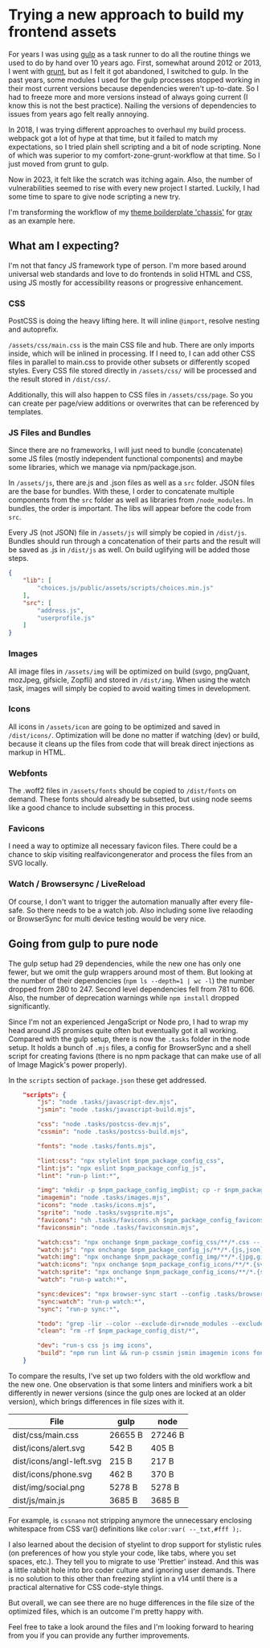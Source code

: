 # Trying a new approach to build my frontend assets

For years I was using [gulp](https://gulpjs.com/) as a task runner to do all the routine things we used to do by hand over 10 years ago. First, somewhat around 2012 or 2013, I went with [grunt](https://gruntjs.com/), but as I felt it got abandoned, I switched to gulp. In the past years, some modules I used for the gulp processes stopped working in their most current versions because dependencies weren't up-to-date. So I had to freeze more and more versions instead of always going current (I know this is not the best practice). Nailing the versions of dependencies to issues from years ago felt really annoying.

In 2018, I was trying different approaches to overhaul my build process. webpack got a lot of hype at that time, but it failed to match my expectations, so I tried plain shell scripting and a bit of node scripting. None of which was superior to my comfort-zone-grunt-workflow at that time. So I just moved from grunt to gulp.

Now in 2023, it felt like the scratch was itching again. Also, the number of vulnerabilities seemed to rise with every new project I started. Luckily, I had some time to spare to give node scripting a new try.

I'm transforming the workflow of my [theme boilderplate 'chassis'](https://github.com/bitstarr/grav-theme-chassis) for [grav](getgrav.org/) as an example here.

## What am I expecting?

I'm not that fancy JS framework type of person. I'm more based around universal web standards and love to do frontends in solid HTML and CSS, using JS mostly for accessibility reasons or progressive enhancement.

### CSS 

PostCSS is doing the heavy lifting here. It will inline `@import`, resolve nesting and autoprefix.

`/assets/css/main.css` is the main CSS file and hub. There are only imports inside, which will be inlined in processing. If I need to, I can add other CSS files in parallel to main.css to provide other subsets or differently scoped styles. Every CSS file stored directly in `/assets/css/` will be processed and the result stored in `/dist/css/`.

Additionally, this will also happen to CSS files in `/assets/css/page`. So you can create per page/view additions or overwrites that can be referenced by templates.

### JS Files and Bundles

Since there are no frameworks, I will just need to bundle (concatenate) some JS files (mostly independent functional components) and maybe some libraries, which we manage via npm/package.json.

In `/assets/js`, there are.js and .json files as well as a `src` folder. JSON files are the base for bundles. With these, I order to concatenate multiple components from the `src` folder as well as libraries from `/node_modules`. In bundles, the order is important. The libs will appear before the code from `src`.

Every JS (not JSON) file in `/assets/js` will simply be copied in `/dist/js`. Bundles should run through a concatenation of their parts and the result will be saved as .js in `/dist/js` as well. On build uglifying will be added those steps.

````json
{
    "lib": [
        "choices.js/public/assets/scripts/choices.min.js"
    ],
    "src": [
        "address.js",
        "userprofile.js"
    ]
}
````

### Images

All image files in `/assets/img` will be optimized on build (svgo, pngQuant, mozJpeg, gifsicle, Zopfli) and stored in `/dist/img`. When using the watch task, images will simply be copied to avoid waiting times in development.

### Icons

All icons in `/assets/icon` are going to be optimized and saved in `/dist/icons/`. Optimization will be done no matter if watching (dev) or build, because it cleans up the files from code that will break direct injections as markup in HTML.


### Webfonts

The .woff2 files in `/assets/fonts` should be copied to `/dist/fonts` on demand. These fonts should already be subsetted, but using node seems like a good chance to include subsetting in this process.

### Favicons

I need a way to optimize all necessary favicon files. There could be a chance to skip visiting realfavicongenerator and process the files from an SVG locally.

### Watch / Browsersync / LiveReload

Of course, I don't want to trigger the automation manually after every file-safe. So there needs to be a watch job. Also including some live relaoding or BrowserSync for multi device testing would be very nice.

## Going from gulp to pure node

The gulp setup had 29 dependencies, while the new one has only one fewer, but we omit the gulp wrappers around most of them. But looking at the number of their dependencies (`npm ls --depth=1 | wc -l`) the number dropped from 280 to 247. Second level dependencies fell from 781 to 606. Also, the number of deprecation warnings while `npm install` dropped significantly.

Since I'm not an experienced JengaScript or Node pro, I had to wrap my head around JS promises quite often but eventually got it all working. Compared with the gulp setup, there is now the `.tasks` folder in the node setup. It holds a bunch of `.mjs` files, a config for BrowserSync and a shell script for creating favions (there is no npm package that can make use of all of Image Magick's power properly).

In the `scripts` section of `package.json` these get addressed.

```json
    "scripts": {
        "js": "node .tasks/javascript-dev.mjs",
        "jsmin": "node .tasks/javascript-build.mjs",

        "css": "node .tasks/postcss-dev.mjs",
        "cssmin": "node .tasks/postcss-build.mjs",

        "fonts": "node .tasks/fonts.mjs",

        "lint:css": "npx stylelint $npm_package_config_css",
        "lint:js": "npx eslint $npm_package_config_js",
        "lint": "run-p lint:*",

        "img": "mkdir -p $npm_package_config_imgDist; cp -r $npm_package_config_img/* $npm_package_config_imgDist",
        "imagemin": "node .tasks/images.mjs",
        "icons": "node .tasks/icons.mjs",
        "sprite": "node .tasks/svgsprite.mjs",
        "favicons": "sh .tasks/favicons.sh $npm_package_config_favicons $npm_package_config_faviconsDist",
        "faviconsmin": "node .tasks/faviconsmin.mjs",

        "watch:css": "npx onchange $npm_package_config_css/**/*.css -- npm run css",
        "watch:js": "npx onchange $npm_package_config_js/**/*.{js,json} -- npm run js",
        "watch:img": "npx onchange $npm_package_config_img/**/*.{jpg,gif,png,svg} -- npm img",
        "watch:icons": "npx onchange $npm_package_config_icons/**/*.{svg} -- npm run icons",
        "watch:sprite": "npx onchange $npm_package_config_icons/**/*.{svg} -- npm run sprite",
        "watch": "run-p watch:*",

        "sync:devices": "npx browser-sync start --config .tasks/browsersyncrc.js",
        "sync:watch": "run-p watch:*",
        "sync": "run-p sync:*",

        "todo": "grep -lir --color --exclude-dir=node_modules --exclude-dir=vendor --exclude-dir=var --exclude=package.json 'todo'",
        "clean": "rm -rf $npm_package_config_dist/*",

        "dev": "run-s css js img icons",
        "build": "npm run lint && run-p cssmin jsmin imagemin icons fonts"
    }
```

To compare the results, I've set up two folders with the old workflow and the new one. One observation is that some linters and minifiers work a bit differently in newer versions (since the gulp ones are locked at an older version), which brings differences in file sizes with it.

| File | gulp | node |
| --- | --- | --- |
| dist/css/main.css | 26655 B | 27246 B |
| dist/icons/alert.svg | 542 B | 405 B |
| dist/icons/angl-left.svg | 215 B | 217 B |
| dist/icons/phone.svg | 462 B | 370 B |
| dist/img/social.png | 5278 B | 5278 B |
| dist/js/main.js | 3685 B | 3685 B |

For example, is `cssnano` not stripping anymore the unnecessary enclosing whitespace from CSS var() definitions like `color:var( --_txt,#fff );`.

I also learned about the decision of styelint to drop support for stylistic rules (on preferences of how you style your code, like tabs, where you set spaces, etc.). They tell you to migrate to use 'Prettier' instead. And this was a little rabbit hole into bro coder culture and ignoring user demands. There is no solution to this other than freezing stylint in a v14 until there is a practical alternative for CSS code-style things.

But overall, we can see there are no huge differences in the file size of the optimized files, which is an outcome I'm pretty happy with.

Feel free to take a look around the files and I'm looking forward to hearing from you if you can provide any further improvements.